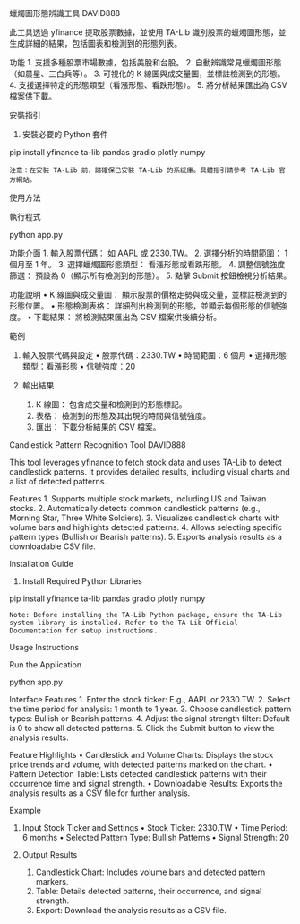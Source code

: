 蠟燭圖形態辨識工具 DAVID888

此工具透過 yfinance 提取股票數據，並使用 TA-Lib 識別股票的蠟燭圖形態，並生成詳細的結果，包括圖表和檢測到的形態列表。

功能
	1.	支援多種股票市場數據，包括美股和台股。
	2.	自動辨識常見蠟燭圖形態（如晨星、三白兵等）。
	3.	可視化的 K 線圖與成交量圖，並標註檢測到的形態。
	4.	支援選擇特定的形態類型（看漲形態、看跌形態）。
	5.	將分析結果匯出為 CSV 檔案供下載。

安裝指引

1. 安裝必要的 Python 套件

pip install yfinance ta-lib pandas gradio plotly numpy

	注意：在安裝 TA-Lib 前，請確保已安裝 TA-Lib 的系統庫。具體指引請參考 TA-Lib 官方網站。

使用方法

執行程式

python app.py

功能介面
	1.	輸入股票代碼： 如 AAPL 或 2330.TW。
	2.	選擇分析的時間範圍： 1 個月至 1 年。
	3.	選擇蠟燭圖形態類型： 看漲形態或看跌形態。
	4.	調整信號強度篩選： 預設為 0（顯示所有檢測到的形態）。
	5.	點擊 Submit 按鈕檢視分析結果。

功能說明
	•	K 線圖與成交量圖： 顯示股票的價格走勢與成交量，並標註檢測到的形態位置。
	•	形態檢測表格： 詳細列出檢測到的形態，並顯示每個形態的信號強度。
	•	下載結果： 將檢測結果匯出為 CSV 檔案供後續分析。

範例

1. 輸入股票代碼與設定
	•	股票代碼：2330.TW
	•	時間範圍：6 個月
	•	選擇形態類型：看漲形態
	•	信號強度：20

2. 輸出結果
	1.	K 線圖： 包含成交量和檢測到的形態標記。
	2.	表格： 檢測到的形態及其出現的時間與信號強度。
	3.	匯出： 下載分析結果的 CSV 檔案。

Candlestick Pattern Recognition Tool DAVID888

This tool leverages yfinance to fetch stock data and uses TA-Lib to detect candlestick patterns. It provides detailed results, including visual charts and a list of detected patterns.

Features
	1.	Supports multiple stock markets, including US and Taiwan stocks.
	2.	Automatically detects common candlestick patterns (e.g., Morning Star, Three White Soldiers).
	3.	Visualizes candlestick charts with volume bars and highlights detected patterns.
	4.	Allows selecting specific pattern types (Bullish or Bearish patterns).
	5.	Exports analysis results as a downloadable CSV file.

Installation Guide

1. Install Required Python Libraries

pip install yfinance ta-lib pandas gradio plotly numpy

	Note: Before installing the TA-Lib Python package, ensure the TA-Lib system library is installed. Refer to the TA-Lib Official Documentation for setup instructions.

Usage Instructions

Run the Application

python app.py

Interface Features
	1.	Enter the stock ticker: E.g., AAPL or 2330.TW.
	2.	Select the time period for analysis: 1 month to 1 year.
	3.	Choose candlestick pattern types: Bullish or Bearish patterns.
	4.	Adjust the signal strength filter: Default is 0 to show all detected patterns.
	5.	Click the Submit button to view the analysis results.

Feature Highlights
	•	Candlestick and Volume Charts: Displays the stock price trends and volume, with detected patterns marked on the chart.
	•	Pattern Detection Table: Lists detected candlestick patterns with their occurrence time and signal strength.
	•	Downloadable Results: Exports the analysis results as a CSV file for further analysis.

Example

1. Input Stock Ticker and Settings
	•	Stock Ticker: 2330.TW
	•	Time Period: 6 months
	•	Selected Pattern Type: Bullish Patterns
	•	Signal Strength: 20

2. Output Results
	1.	Candlestick Chart: Includes volume bars and detected pattern markers.
	2.	Table: Details detected patterns, their occurrence, and signal strength.
	3.	Export: Download the analysis results as a CSV file.

